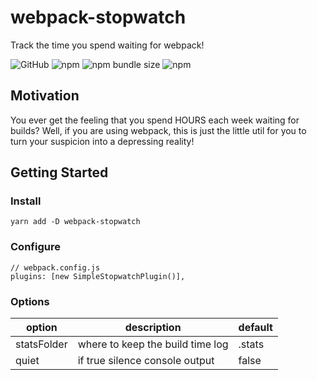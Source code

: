 # webpack-stopwatch
Track the time you spend waiting for webpack!

![GitHub](https://img.shields.io/github/license/white-sock-systems/webpack-stopwatch?style=flat-square)
![npm](https://img.shields.io/npm/dy/webpack-stopwatch?style=flat-square)
![npm bundle size](https://img.shields.io/bundlephobia/min/webpack-stopwatch?style=flat-square)
![npm](https://img.shields.io/npm/v/webpack-stopwatch?style=flat-square)

## Motivation

You ever get the feeling that you spend HOURS each week waiting for builds? Well, if you are using webpack, this is just the little util for you to turn your suspicion into a depressing reality!

## Getting Started

### Install

`yarn add -D webpack-stopwatch`

### Configure
```
// webpack.config.js
plugins: [new SimpleStopwatchPlugin()],
```

### Options
| option | description | default
--- | --- | ---
| statsFolder |  where to keep the build time log | .stats
| quiet | if true silence console output | false
